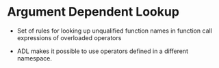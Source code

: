 # Argument Dependent Lookup



* Set of rules for looking up unqualified function names in function call expressions of overloaded operators

* ADL makes it possible to use operators defined in a different namespace.

